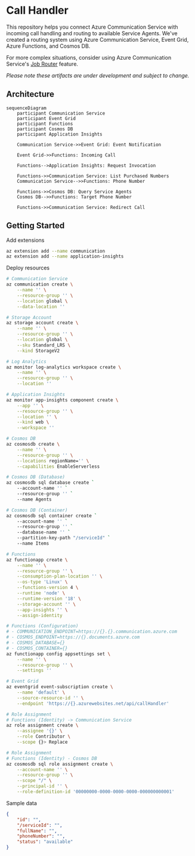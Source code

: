 # Call Handler

This repository helps you connect Azure Communication Service with incoming call handling and routing to available Service Agents. We've created a routing system using Azure Communication Service, Event Grid, Azure Functions, and Cosmos DB.

For more complex situations, consider using Azure Communication Service's [Job Router](https://learn.microsoft.com/azure/communication-services/concepts/router/concepts) feature.

_Please note these artifacts are under development and subject to change._

## Architecture

```mermaid
sequenceDiagram
    participant Communication Service
    participant Event Grid
    participant Functions
    participant Cosmos DB
    participant Application Insights

    Communication Service->>Event Grid: Event Notification

    Event Grid->>Functions: Incoming Call

    Functions-->Application Insights: Request Invocation

    Functions->>Communication Service: List Purchased Numbers
    Communication Service-->>Functions: Phone Number

    Functions->>Cosmos DB: Query Service Agents
    Cosmos DB-->>Functions: Target Phone Number

    Functions->>Communication Service: Redirect Call
```

## Getting Started

Add extensions

```bash
az extension add --name communication
az extension add --name application-insights
```

Deploy resources

```bash
# Communication Service
az communication create \
    --name '' \
    --resource-group '' \
    --location global \
    --data-location ''

# Storage Account
az storage account create \
    --name '' \
    --resource-group '' \
    --location global \
    --sku Standard_LRS \
    --kind StorageV2

# Log Analytics
az monitor log-analytics workspace create \
    --name '' \
    --resource-group '' \
    --location ''

# Application Insights
az monitor app-insights component create \
    --app '' \
    --resource-group '' \
    --location '' \
    --kind web \
    --workspace ''

# Cosmos DB
az cosmosdb create \
    --name '' \
    --resource-group '' \
    --locations regionName='' \
    --capabilities EnableServerless

# Cosmos DB (Database)
az cosmosdb sql database create `
    --account-name '' `
    --resource-group '' `
    --name Agents

# Cosmos DB (Container)
az cosmosdb sql container create `
    --account-name '' `
    --resource-group '' `
    --database-name '' `
    --partition-key-path "/serviceId" `
    --name Items

# Functions
az functionapp create \
    --name '' \
    --resource-group '' \
    --consumption-plan-location '' \
    --os-type 'Linux' \
    --functions-version 4 \
    --runtime 'node' \
    --runtime-version '18' \
    --storage-account '' \
    --app-insights '' \
    --assign-identity

# Functions (Configuration)
# - COMMUNICATION_ENDPOINT=https://{}.{}.communication.azure.com
# - COSMOS_ENDPOINT=https://{}.documents.azure.com
# - COSMOS_DATABASE={}
# - COSMOS_CONTAINER={}
az functionapp config appsettings set \
    --name '' \
    --resource-group '' \
    --settings ''

# Event Grid
az eventgrid event-subscription create \
    --name 'default' \
    --source-resource-id '' \
    --endpoint 'https://{}.azurewebsites.net/api/callHandler'

# Role Assignment
# Functions (Identity) -> Communication Service
az role assignment create \
    --assignee '{}' \
    --role Contributor \
    --scope {}> Replace

# Role Assignment
# Functions (Identity) - Cosmos DB
az cosmosdb sql role assignment create \
    --account-name '' \
    --resource-group '' \
    --scope "/" \
    --principal-id '' \
    --role-definition-id '00000000-0000-0000-0000-000000000001'
```

Sample data

```json
{
    "id": "",
    "/serviceId": "",
    "fullName": "",
    "phoneNumber": "",
    "status": "available"
}
```
